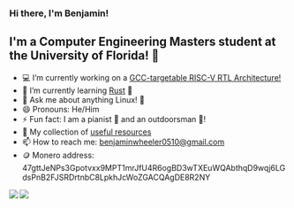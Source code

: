 ### Hi there, I'm Benjamin!

<!--
**benjamin051000/benjamin051000** is a ✨ _special_ ✨ repository because its `README.md` (this file) appears on your GitHub profile.
-->
## I'm a Computer Engineering Masters student at the University of Florida! 🐊
- 💻 I’m currently working on a [GCC-targetable RISC-V RTL Architecture!](https://github.com/benjamin051000/riscv)
- 🌱 I’m currently learning [Rust](https://www.rust-lang.org/) 🦀
- 💬 Ask me about anything Linux! 🐧
- 😄 Pronouns: He/Him
- ⚡ Fun fact: I am a pianist 🎹 and an outdoorsman 🌄!
- 📑 My collection of [useful resources](https://github.com/benjamin051000/resources/wiki)
- 📫 How to reach me: [benjaminwheeler0510@gmail.com](mailto:benjaminwheeler0510+ghprofile@gmail.com)
- 🪙 Monero address: 47gttJeNPs3Gpotvxx9MPT1mrJfU4R6ogBD3wTXEuWQAbthqD9wqj6LGdsPnB2FJSRDrtnbC8LpkhJcWoZGACQAgDE8R2NY

<!-- - 👯 I’m looking to collaborate with fellow Gators and software developers! -->
<!-- - 🤔 I’m looking for help with ... -->

<!-- 
[![Benjamin's github stats](https://github-readme-stats.vercel.app/api?username=benjamin051000&count_private=true&show_icons=true)](https://github.com/anuraghazra/github-readme-stats)
[![Top Languages](https://github-readme-stats.vercel.app/api/top-langs/?username=benjamin051000&hide=html,v,javascript&layout=compact)](https://github.com/anuraghazra/github-readme-stats)
-->

<a href="https://github.com/anuraghazra/github-readme-stats">
  <img align="left" src="https://github-readme-stats.vercel.app/api?username=benjamin051000&count_private=true&show_icons=true" />
</a>
<a href="https://github.com/anuraghazra/github-readme-stats">
  <img align="left" src="https://github-readme-stats.vercel.app/api/top-langs/?username=benjamin051000" />
</a>

